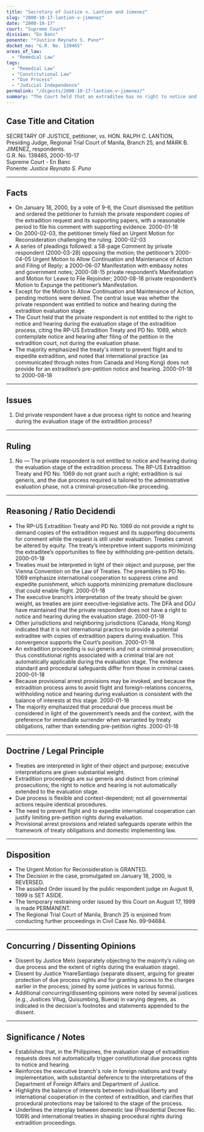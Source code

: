 ```yaml
---
title: "Secretary of Justice v. Lantion and Jimenez"
slug: "2000-10-17-lantion-v-jimenez"
date: "2000-10-17"
court: "Supreme Court"
division: "En Banc"
ponente: "*Justice Reynato S. Puno*"
docket_no: "G.R. No. 139465"
areas_of_law:
  - "Remedial Law"
tags:
  - "Remedial Law"
  - "Constitutional Law"
  - "Due Process"
  - "Judicial Independence"
permalink: "/digests/2000-10-17-lantion-v-jimenez/"
summary: "The Court held that an extraditee has no right to notice and hearing during the evaluation stage of the extradition process; it granted the Secretary of Justice's Urgent Motion for Reconsideration and reversed the prior ruling, limiting procedural rights during the administrative phase."
---
```


## Case Title and Citation
SECRETARY OF JUSTICE, petitioner, vs. HON. RALPH C. LANTION, Presiding Judge, Regional Trial Court of Manila, Branch 25, and MARK B. JIMENEZ, respondents.  
G.R. No. 139465, 2000-10-17  
Supreme Court - En Banc  
Ponente: *Justice Reynato S. Puno*

---

## Facts
- On January 18, 2000, by a vote of 9-6, the Court dismissed the petition and ordered the petitioner to furnish the private respondent copies of the extradition request and its supporting papers, with a reasonable period to file his comment with supporting evidence. 2000-01-18
- On 2000-02-03, the petitioner timely filed an Urgent Motion for Reconsideration challenging the ruling. 2000-02-03
- A series of pleadings followed: a 58-page Comment by private respondent (2000-03-28) opposing the motion; the petitioner’s 2000-04-05 Urgent Motion to Allow Continuation and Maintenance of Action and Filing of Reply; a 2000-06-07 Manifestation with embassy notes and government notes; 2000-08-15 private respondent’s Manifestation and Motion for Leave to File Rejoinder; 2000-08-18 private respondent’s Motion to Expunge the petitioner’s Manifestation.  
- Except for the Motion to Allow Continuation and Maintenance of Action, pending motions were denied. The central issue was whether the private respondent was entitled to notice and hearing during the extradition evaluation stage.  
- The Court held that the private respondent is not entitled to the right to notice and hearing during the evaluation stage of the extradition process, citing the RP-US Extradition Treaty and PD No. 1069, which contemplate notice and hearing after filing of the petition in the extradition court, not during the evaluation phase.  
- The majority emphasized the treaty's intent to prevent flight and to expedite extradition, and noted that international practice (as communicated through notes from Canada and Hong Kong) does not provide for an extraditee’s pre-petition notice and hearing. 2000-01-18 to 2000-08-18

---

## Issues
1. Did private respondent have a due process right to notice and hearing during the evaluation stage of the extradition process?

---

## Ruling
1. No — The private respondent is not entitled to notice and hearing during the evaluation stage of the extradition process. The RP-US Extradition Treaty and PD No. 1069 do not grant such a right; extradition is sui generis, and the due process required is tailored to the administrative evaluation phase, not a criminal-prosecution-like proceeding.

---

## Reasoning / Ratio Decidendi
- The RP-US Extradition Treaty and PD No. 1069 do not provide a right to demand copies of the extradition request and its supporting documents for comment while the request is still under evaluation. Treaties cannot be altered by equity. The treaty’s interpretive intent supports minimizing the extraditee’s opportunities to flee by withholding pre-petition details. 2000-01-18
- Treaties must be interpreted in light of their object and purpose, per the Vienna Convention on the Law of Treaties. The preambles to PD No. 1069 emphasize international cooperation to suppress crime and expedite punishment, which supports minimizing premature disclosure that could enable flight. 2000-01-18
- The executive branch’s interpretation of the treaty should be given weight, as treaties are joint executive-legislative acts. The DFA and DOJ have maintained that the private respondent does not have a right to notice and hearing during the evaluation stage. 2000-01-18
- Other jurisdictions and neighboring jurisdictions (Canada, Hong Kong) indicated that it is not international practice to provide a potential extraditee with copies of extradition papers during evaluation. This convergence supports the Court’s position. 2000-01-18
- An extradition proceeding is sui generis and not a criminal prosecution; thus constitutional rights associated with a criminal trial are not automatically applicable during the evaluation stage. The evidence standard and procedural safeguards differ from those in criminal cases. 2000-01-18
- Because provisional arrest provisions may be invoked, and because the extradition process aims to avoid flight and foreign-relations concerns, withholding notice and hearing during evaluation is consistent with the balance of interests at this stage. 2000-01-18
- The majority emphasized that procedural due process must be considered in light of the government’s needs and the context, with the preference for immediate surrender when warranted by treaty obligations, rather than extending pre-petition rights. 2000-01-18

---

## Doctrine / Legal Principle
- Treaties are interpreted in light of their object and purpose; executive interpretations are given substantial weight. 
- Extradition proceedings are sui generis and distinct from criminal prosecutions; the right to notice and hearing is not automatically extended to the evaluation stage.
- Due process is flexible and context-dependent; not all governmental actions require identical procedures.
- The need to prevent flight and to expedite international cooperation can justify limiting pre-petition rights during evaluation.
- Provisional arrest provisions and related safeguards operate within the framework of treaty obligations and domestic implementing law.

---

## Disposition
- The Urgent Motion for Reconsideration is GRANTED.
- The Decision in the case, promulgated on January 18, 2000, is REVERSED.
- The assailed Order issued by the public respondent judge on August 9, 1999 is SET ASIDE.
- The temporary restraining order issued by this Court on August 17, 1999 is made PERMANENT.
- The Regional Trial Court of Manila, Branch 25 is enjoined from conducting further proceedings in Civil Case No. 99-94684.

---

## Concurring / Dissenting Opinions
- Dissent by Justice Melo (separately objecting to the majority’s ruling on due process and the extent of rights during the evaluation stage).
- Dissent by Justice YnareSantiago (separate dissent, arguing for greater protection of due process rights and for granting access to the charges earlier in the process; joined by some justices in various forms).
- Additional concurring/dissenting opinions were noted by several justices (e.g., Justices Vitug, Quisumbing, Buena) in varying degrees, as indicated in the decision's footnotes and statements appended to the dissent.

---

## Significance / Notes
- Establishes that, in the Philippines, the evaluation stage of extradition requests does not automatically trigger constitutional due process rights to notice and hearing.
- Reinforces the executive branch's role in foreign relations and treaty implementation, with substantial deference to the interpretations of the Department of Foreign Affairs and Department of Justice.
- Highlights the balance of interests between individual liberty and international cooperation in the context of extradition, and clarifies that procedural protections may be tailored to the stage of the process.
- Underlines the interplay between domestic law (Presidential Decree No. 1069) and international treaties in shaping procedural rights during extradition proceedings.